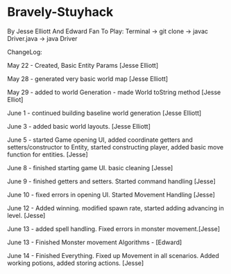 # Bravely-Stuyhack
By Jesse Elliott And Edward Fan
To Play:
Terminal -> git clone -> javac Driver.java -> java Driver

ChangeLog:

May 22 - Created, Basic Entity Params [Jesse Elliott]

May 28 - generated very basic world map [Jesse Elliott]

May 29 - added to world Generation - made World toString method [Jesse Elliot]
    
June 1 - continued building baseline world generation [Jesse Elliott]

June 3 - added basic world layouts. [Jesse Elliott]

June 5 - started Game opening UI, added coordinate getters and setters/constructor to Entity, started constructing player, added basic move function for entities. [Jesse]

June 8 - finished starting game UI. basic cleaning [Jesse]

June 9 - finished getters and setters. Started command handling [Jesse]

June 10 - fixed errors in opening UI. Started Movement Handling [Jesse]

June 12 - Added winning. modified spawn rate, started adding advancing in level. [Jesse]

June 13 - added spell handling. Fixed errors in monster movement.[Jesse]

June 13 - Finished Monster movement Algorithms - [Edward]

June 14 - Finished Everything. Fixed up Movement in all scenarios. Added working potions, added storing actions. [Jesse]